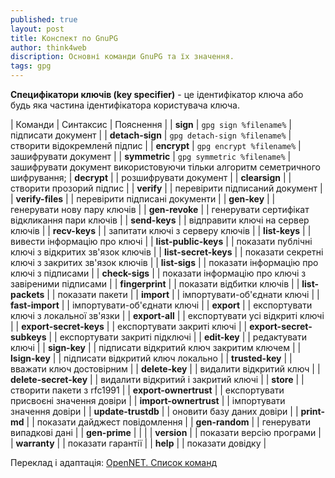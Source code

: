 ```yaml
---
published: true
layout: post
title: Конспект по GnuPG
author: think4web
discription: Основні команди GnuPG та їх значення.
tags: gpg 
---
```


**Специфікатори ключів (key specifier)** - це ідентифікатор ключа або будь яка частина ідентифікатора користувача ключа.

| Команди | Синтаксис | Пояснення |
| **sign** | ```gpg sign %filename%``` | підписати документ |
| **detach-sign** | ```gpg detach-sign %filename%``` | створити відокремленй підпис |
| **encrypt** | ```gpg encrypt %filename%``` | зашифрувати документ |
| **symmetric** | ```gpg symmetric %filename%``` | зашифрувати документ використовуючи тільки алгоритм семетричного шифрування;
| **decrypt** | | розшифрувати документ |
| **clearsign** | | створити прозорий підпис |
| **verify** | | перевірити підписаний документ |
| **verify-files** | | перевірити підписані документи |
| **gen-key** | | генерувати нову пару ключів |
| **gen-revoke** | | генерувати сертифікат відкликання пари ключів |
| **send-keys** | | відправити ключі на сервер ключів |
| **recv-keys** | | запитати ключі з серверу ключів |
| **list-keys** | | вивести інформацію про ключі |
| **list-public-keys** | | показати публічні ключі з відкритих зв'язок ключів |
| **list-secret-keys** | | показати секретні ключі з закритих зв'язок ключів |
| **list-sigs** | | показати інформацію про ключі з підписами |
| **check-sigs** | | показати інформацію про ключі з завіреними підписами |
| **fingerprint** | | показати відбитки ключів |
| **list-packets** | | показати пакети |
| **import** | | імпортувати-об'єднати ключі |
| **fast-import** | | імпортувати-об'єднати ключі |
| **export** | | експортувати ключі з локальної зв'язки |
| **export-all** | | експортувати усі відкриті ключі |
| **export-secret-keys** | | експортувати закриті ключі |
| **export-secret-subkeys** | | експортувати закриті підключі |
| **edit-key** | | редактувати ключі |
| **sign-key** | | підписати відкритий ключ закритим ключем |
| **lsign-key** | | підписати відкритий ключ локально |
| **trusted-key** | | вважати ключ достовірним |
| **delete-key** | | видалити відкритий ключ |
| **delete-secret-key** | | видалити відкритий і закритий ключі |
| **store** | | створити пакети з rfc1991 |
| **export-ownertrust** | | експортувати присвоєні значення довіри |
| **import-ownertrust** | | імпортувати значення довіри |
| **update-trustdb** | | оновити базу даних довіри |
| **print-md** | | показати дайджест повідомлення |
| **gen-random** | | генерувати випадкові дані |
| **gen-prime** | | |
| **version** | | показати версію програми |
| **warranty** | | показати гарантії |
| **help** | | показати довідку |

Переклад і адаптація: [OpenNET. Список команд](https://www.opennet.ru/docs/RUS/pgupg/r598.html)
